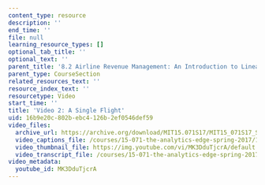 ```yaml
---
content_type: resource
description: ''
end_time: ''
file: null
learning_resource_types: []
optional_tab_title: ''
optional_text: ''
parent_title: '8.2 Airline Revenue Management: An Introduction to Linear Optimization '
parent_type: CourseSection
related_resources_text: ''
resource_index_text: ''
resourcetype: Video
start_time: ''
title: 'Video 2: A Single Flight'
uid: 16b9e20c-802b-ebc4-126b-2ef0546def59
video_files:
  archive_url: https://archive.org/download/MIT15.071S17/MIT15_071S17_Session_8.2.02_300k.mp4
  video_captions_file: /courses/15-071-the-analytics-edge-spring-2017/1ff1e0fb4bf65b6ca8079422e2b4031a_MK3DduTjcrA.vtt
  video_thumbnail_file: https://img.youtube.com/vi/MK3DduTjcrA/default.jpg
  video_transcript_file: /courses/15-071-the-analytics-edge-spring-2017/c16495ee091d4b8af3e9f213763f282a_MK3DduTjcrA.pdf
video_metadata:
  youtube_id: MK3DduTjcrA
---
```


